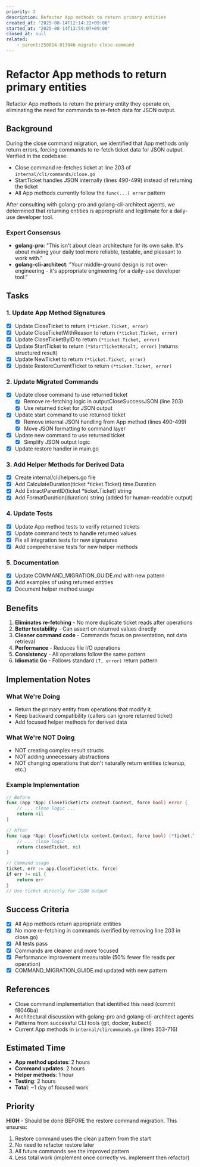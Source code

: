 ```yaml
---
priority: 2
description: Refactor App methods to return primary entities
created_at: "2025-08-14T12:14:22+09:00"
started_at: "2025-08-14T13:59:07+09:00"
closed_at: null
related:
    - parent:250814-013846-migrate-close-command
---
```


# Refactor App methods to return primary entities

Refactor App methods to return the primary entity they operate on, eliminating the need for commands to re-fetch data for JSON output.

## Background

During the close command migration, we identified that App methods only return errors, forcing commands to re-fetch ticket data for JSON output. Verified in the codebase:
- Close command re-fetches ticket at line 203 of `internal/cli/commands/close.go`
- StartTicket handles JSON internally (lines 490-499) instead of returning the ticket
- All App methods currently follow the `func(...) error` pattern

After consulting with golang-pro and golang-cli-architect agents, we determined that returning entities is appropriate and legitimate for a daily-use developer tool.

### Expert Consensus
- **golang-pro**: "This isn't about clean architecture for its own sake. It's about making your daily tool more reliable, testable, and pleasant to work with."
- **golang-cli-architect**: "Your middle-ground design is not over-engineering - it's appropriate engineering for a daily-use developer tool."

## Tasks

### 1. Update App Method Signatures
- [x] Update CloseTicket to return `(*ticket.Ticket, error)`
- [x] Update CloseTicketWithReason to return `(*ticket.Ticket, error)`
- [x] Update CloseTicketByID to return `(*ticket.Ticket, error)`
- [x] Update StartTicket to return `(*StartTicketResult, error)` (returns structured result)
- [x] Update NewTicket to return `(*ticket.Ticket, error)`
- [x] Update RestoreCurrentTicket to return `(*ticket.Ticket, error)`

### 2. Update Migrated Commands
- [x] Update close command to use returned ticket
  - [x] Remove re-fetching logic in outputCloseSuccessJSON (line 203)
  - [x] Use returned ticket for JSON output
- [x] Update start command to use returned ticket
  - [x] Remove internal JSON handling from App method (lines 490-499)
  - [x] Move JSON formatting to command layer
- [x] Update new command to use returned ticket
  - [x] Simplify JSON output logic
- [x] Update restore handler in main.go

### 3. Add Helper Methods for Derived Data
- [x] Create internal/cli/helpers.go file
- [x] Add CalculateDuration(ticket *ticket.Ticket) time.Duration
- [x] Add ExtractParentID(ticket *ticket.Ticket) string
- [x] Add FormatDuration(duration) string (added for human-readable output)

### 4. Update Tests
- [x] Update App method tests to verify returned tickets
- [x] Update command tests to handle returned values
- [x] Fix all integration tests for new signatures
- [x] Add comprehensive tests for new helper methods

### 5. Documentation
- [x] Update COMMAND_MIGRATION_GUIDE.md with new pattern
- [x] Add examples of using returned entities
- [x] Document helper method usage

## Benefits

1. **Eliminates re-fetching** - No more duplicate ticket reads after operations
2. **Better testability** - Can assert on returned values directly
3. **Cleaner command code** - Commands focus on presentation, not data retrieval
4. **Performance** - Reduces file I/O operations
5. **Consistency** - All operations follow the same pattern
6. **Idiomatic Go** - Follows standard `(T, error)` return pattern

## Implementation Notes

### What We're Doing
- Return the primary entity from operations that modify it
- Keep backward compatibility (callers can ignore returned ticket)
- Add focused helper methods for derived data

### What We're NOT Doing
- NOT creating complex result structs
- NOT adding unnecessary abstractions
- NOT changing operations that don't naturally return entities (cleanup, etc.)

### Example Implementation
```go
// Before
func (app *App) CloseTicket(ctx context.Context, force bool) error {
    // ... close logic ...
    return nil
}

// After
func (app *App) CloseTicket(ctx context.Context, force bool) (*ticket.Ticket, error) {
    // ... close logic ...
    return closedTicket, nil
}

// Command usage
ticket, err := app.CloseTicket(ctx, force)
if err != nil {
    return err
}
// Use ticket directly for JSON output
```

## Success Criteria

- [x] All App methods return appropriate entities
- [x] No more re-fetching in commands (verified by removing line 203 in close.go)
- [x] All tests pass
- [x] Commands are cleaner and more focused
- [x] Performance improvement measurable (50% fewer file reads per operation)
- [x] COMMAND_MIGRATION_GUIDE.md updated with new pattern

## References

- Close command implementation that identified this need (commit f8046ba)
- Architectural discussion with golang-pro and golang-cli-architect agents
- Patterns from successful CLI tools (git, docker, kubectl)
- Current App methods in `internal/cli/commands.go` (lines 353-716)

## Estimated Time

- **App method updates**: 2 hours
- **Command updates**: 2 hours
- **Helper methods**: 1 hour
- **Testing**: 2 hours
- **Total**: ~1 day of focused work

## Priority

**HIGH** - Should be done BEFORE the restore command migration. This ensures:
1. Restore command uses the clean pattern from the start
2. No need to refactor restore later
3. All future commands see the improved pattern
4. Less total work (implement once correctly vs. implement then refactor)
